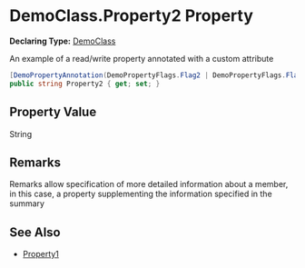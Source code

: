 # DemoClass.Property2 Property

**Declaring Type:** [DemoClass](../Type.md)

An example of a read\/write property annotated with a custom attribute

```csharp
[DemoPropertyAnnotation(DemoPropertyFlags.Flag2 | DemoPropertyFlags.Flag3)]
public string Property2 { get; set; }
```

## Property Value

String

## Remarks

Remarks allow specification of more detailed information about a member, in this case, a property supplementing the information specified in the summary

## See Also

- [Property1](Property1.md)
